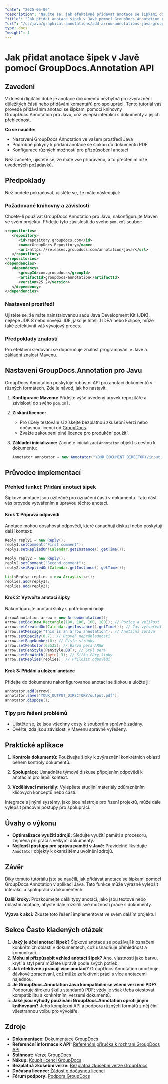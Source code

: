 ```yaml
---
"date": "2025-05-06"
"description": "Naučte se, jak efektivně přidávat anotace se šipkami do PDF pomocí knihovny GroupDocs.Annotation pro Javu. Zlepšete přehlednost dokumentů a spolupráci."
"title": "Jak přidat anotace šipek v Javě pomocí GroupDocs.Annotation API"
"url": "/cs/java/graphical-annotations/add-arrow-annotations-java-groupdocs/"
type: docs
"weight": 1
---
```


# Jak přidat anotace šipek v Javě pomocí GroupDocs.Annotation API

## Zavedení

V dnešní digitální době je anotace dokumentů nezbytná pro zvýraznění důležitých částí nebo přidávání komentářů pro spolupráci. Tento tutoriál vás provede přidáváním anotací se šipkami pomocí knihovny GroupDocs.Annotation pro Javu, což vylepší interakci s dokumenty a jejich přehlednost.

**Co se naučíte:**
- Nastavení GroupDocs.Annotation ve vašem prostředí Java
- Podrobné pokyny k přidání anotace se šipkou do dokumentu PDF
- Konfigurace různých možností pro přizpůsobení anotací

Než začnete, ujistěte se, že máte vše připraveno, a to přečtením níže uvedených požadavků.

## Předpoklady

Než budete pokračovat, ujistěte se, že máte následující:

### Požadované knihovny a závislosti
Chcete-li používat GroupDocs.Annotation pro Javu, nakonfigurujte Maven ve svém projektu. Přidejte tyto závislosti do svého `pom.xml` soubor:

```xml
<repositories>
   <repository>
      <id>repository.groupdocs.com</id>
      <name>GroupDocs Repository</name>
      <url>https://releases.groupdocs.com/annotation/java/</url>
   </repository>
</repositories>
<dependencies>
   <dependency>
      <groupId>com.groupdocs</groupId>
      <artifactId>groupdocs-annotation</artifactId>
      <version>25.2</version>
   </dependency>
</dependencies>
```

### Nastavení prostředí
Ujistěte se, že máte nainstalovanou sadu Java Development Kit (JDK), nejlépe JDK 8 nebo novější. IDE, jako je IntelliJ IDEA nebo Eclipse, může také zefektivnit váš vývojový proces.

### Předpoklady znalostí
Pro efektivní sledování se doporučuje znalost programování v Javě a základní znalost Mavenu.

## Nastavení GroupDocs.Annotation pro Javu

GroupDocs.Annotation poskytuje robustní API pro anotaci dokumentů v různých formátech. Zde je návod, jak ho nastavit:

1. **Konfigurace Mavenu:**
   Přidejte výše uvedený úryvek repozitáře a závislostí do svého `pom.xml`.

2. **Získání licence:**
   - Pro účely testování si získejte bezplatnou zkušební verzi nebo dočasnou licenci od [GroupDocs](https://purchase.groupdocs.com/temporary-license/).
   - Zvažte zakoupení plné licence pro produkční použití.

3. **Základní inicializace:**
   Začněte inicializací `Annotator` objekt s cestou k dokumentu:

   ```java
   Annotator annotator = new Annotator("YOUR_DOCUMENT_DIRECTORY/input.pdf");
   ```

## Průvodce implementací

### Přehled funkcí: Přidání anotací šipek
Šipkové anotace jsou užitečné pro označení částí v dokumentu. Tato část vás provede vytvářením a úpravou těchto anotací.

#### Krok 1: Příprava odpovědí 
Anotace mohou obsahovat odpovědi, které usnadňují diskuzi nebo poskytují další kontext:

```java
Reply reply1 = new Reply();
reply1.setComment("First comment");
reply1.setRepliedOn(Calendar.getInstance().getTime());

Reply reply2 = new Reply();
reply2.setComment("Second comment");
reply2.setRepliedOn(Calendar.getInstance().getTime());

List<Reply> replies = new ArrayList<>();
replies.add(reply1);
replies.add(reply2);
```

#### Krok 2: Vytvořte anotaci šipky 
Nakonfigurujte anotaci šipky s potřebnými údaji:

```java
ArrowAnnotation arrow = new ArrowAnnotation();
arrow.setBox(new Rectangle(100, 100, 100, 100)); // Pozice a velikost
arrow.setCreatedOn(Calendar.getInstance().getTime()); // Čas vytvoření
arrow.setMessage("This is an arrow annotation"); // Anotační zpráva
arrow.setOpacity(0.7); // Úroveň neprůhlednosti
arrow.setPageNumber(0); // Číslo stránky
arrow.setPenColor(65535); // Barva pera ARGB
arrow.setPenStyle(PenStyle.DOT); // Styl pera
arrow.setPenWidth((byte) 3); // Šířka čáry šipky
arrow.setReplies(replies); // Přiložit odpovědi
```

#### Krok 3: Přidání a uložení anotace 
Přidejte do dokumentu nakonfigurovanou anotaci se šipkou a uložte ji:

```java
annotator.add(arrow);
annotator.save("YOUR_OUTPUT_DIRECTORY/output.pdf");
annotator.dispose();
```

### Tipy pro řešení problémů
- Ujistěte se, že jsou všechny cesty k souborům správně zadány.
- Ověřte, zda jsou závislosti v Mavenu správně vyřešeny.

## Praktické aplikace

1. **Kontrola dokumentů:**
   Používejte šipky k zvýraznění konkrétních oblastí během kontroly dokumentů.
   
2. **Spolupráce:**
   Usnadněte týmové diskuse připojením odpovědí k anotacím pro lepší kontext.
3. **Vzdělávací materiály:**
   Vylepšete studijní materiály zdůrazněním klíčových konceptů nebo částí.

Integrace s jinými systémy, jako jsou nástroje pro řízení projektů, může dále vylepšit pracovní postupy pro spolupráci.

## Úvahy o výkonu
- **Optimalizace využití zdrojů:** Sledujte využití paměti a procesoru, zejména při práci s velkými dokumenty.
- **Nejlepší postupy pro správu paměti v Javě:** Pravidelně likvidujte `Annotator` objekty k okamžitému uvolnění zdrojů.

## Závěr
Díky tomuto tutoriálu jste se naučili, jak přidávat anotace se šipkami pomocí GroupDocs.Annotation v aplikaci Java. Tato funkce může výrazně vylepšit interakci a spolupráci v dokumentech.

**Další kroky:**
Prozkoumejte další typy anotací, jako jsou textové nebo oblastní anotace, abyste dále rozšířili své možnosti práce s dokumenty.

**Výzva k akci:** Zkuste toto řešení implementovat ve svém dalším projektu!

## Sekce Často kladených otázek

1. **Jaký je účel anotací šipek?**
   Šipkové anotace se používají k označení konkrétních oblastí v dokumentech, což usnadňuje přehlednost a komunikaci.
2. **Mohu si přizpůsobit vzhled anotací šipek?**
   Ano, vlastnosti jako barvu, krytí a styl pera můžete upravit podle svých potřeb.
3. **Jak efektivně zpracuji více anotací?**
   GroupDocs.Annotation umožňuje dávkové zpracování, což může zefektivnit práci s více anotacemi najednou.
4. **Je GroupDocs.Annotation Java kompatibilní se všemi verzemi PDF?**
   Podporuje širokou škálu standardů PDF; vždy je však třeba otestovat kompatibilitu s konkrétními verzemi dokumentů.
5. **Jaké jsou výhody používání GroupDocs.Annotation oproti jiným knihovnám?**
   Jeho komplexní API a podpora různých formátů z něj činí všestrannou volbu pro vývojáře.

## Zdroje
- **Dokumentace:** [Dokumentace GroupDocs](https://docs.groupdocs.com/annotation/java/)
- **Referenční informace k API:** [Referenční příručka k rozhraní GroupDocs API](https://reference.groupdocs.com/annotation/java/)
- **Stáhnout:** [Verze GroupDocs](https://releases.groupdocs.com/annotation/java/)
- **Nákup:** [Koupit licenci GroupDocs](https://purchase.groupdocs.com/buy)
- **Bezplatná zkušební verze:** [Bezplatná zkušební verze GroupDocs](https://releases.groupdocs.com/annotation/java/)
- **Dočasná licence:** [Žádost o dočasnou licenci](https://purchase.groupdocs.com/temporary-license/)
- **Fórum podpory:** [Podpora GroupDocs](https://forum.groupdocs.com/c/annotation/)